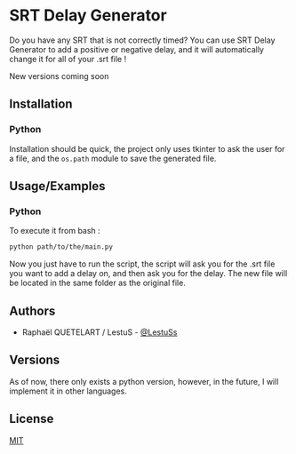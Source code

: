 # SRT Delay Generator

Do you have any SRT that is not correctly timed?
You can use SRT Delay Generator to add a positive or negative delay, and it will automatically change it for all of your .srt file !

New versions coming soon
## Installation
### Python
Installation should be quick, the project only uses tkinter to ask the user for a file, and the ```os.path``` module to save the generated file.
    
## Usage/Examples

### Python
To execute it from bash :
```bash
python path/to/the/main.py
```
Now you just have to run the script, the script will ask you for the .srt file you want to add a delay on, and then ask you for the delay.
The new file will be located in the same folder as the original file.


## Authors

- Raphaël QUETELART / LestuS - [@LestuSs](https://www.github.com/LestuSs)


## Versions
As of now, there only exists a python version, however, in the future, I will implement it in other languages.

## License

[MIT](https://choosealicense.com/licenses/mit/)


